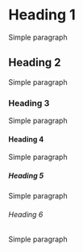 # Heading 1

Simple paragraph

## Heading 2

Simple paragraph

### Heading 3

Simple paragraph

#### Heading 4

Simple paragraph

##### Heading 5

Simple paragraph

###### Heading 6

Simple paragraph
